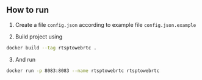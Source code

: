 ## How to run
1. Сreate a file `config.json` according to example file `config.json.example`

2. Build project using
```bash
docker build --tag rtsptowebrtc .
```
3. And run
```bash
docker run -p 8083:8083 --name rtsptowebrtc rtsptowebrtc
```